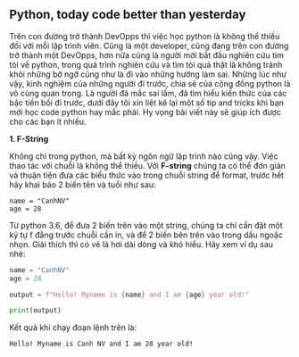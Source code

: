 ## Python, today code better than yesterday

Trên con đường trở thành DevOpps thì việc học python là không thể thiếu đối với mỗi lập trình viên. Cũng là một developer, cũng đang trên con đường trở thành một DevOpps, hơn nữa cũng là người mời bắt đầu nghiên cứu tìm tòi về python, trong quá trình nghiên cứu và tìm tòi quả thật là không tránh khỏi những bỡ ngỡ cũng như là đi vào những hướng làm sai. Những lúc như vậy, kinh nghiệm của những người đi trước, chia sẻ của cộng đồng python là vô cùng quan trọng. Là người đã mắc sai lầm, đã tìm hiểu kiến thức của các bậc tiền bối đi trước, dưới đây tôi xin liệt kê lại một số tip and tricks khi bạn mới học code python hay mắc phải. Hy vọng bài viết này sẽ giúp ích được cho các bạn ít nhiều.

**1. F-String**

Không chỉ trong python, mà bất kỳ ngôn ngữ lập trình nào cũng vậy. Việc thao tác với chuỗi là không thể thiếu. Với **F-string** chúng ta có thể đơn giản và thuận tiện đưa các biểu thức vào trong chuỗi string để format, trước hết hãy khai báo 2 biến tên và tuổi như sau:

```
name = "CanhNV"
age = 28
```

Từ python 3.6, để đưa 2 biến trên vào một string, chúng ta chỉ cần đặt một ký tự f đằng trước chuỗi cần in, và để 2 biến bên trên vào trong dấu ngoặc nhọn. Giải thích thì có vẻ là hơi dài dòng và khó hiểu. Hãy xem ví dụ sau nhé:

```python
name = "CanhNV"
age = 28

output = f"Hello! Myname is {name} and I am {age} year old!"

print(output)
```

Kết quả khi chạy đoạn lệnh trên là:

```
Hello! Myname is Canh NV and I am 28 year old!
```
